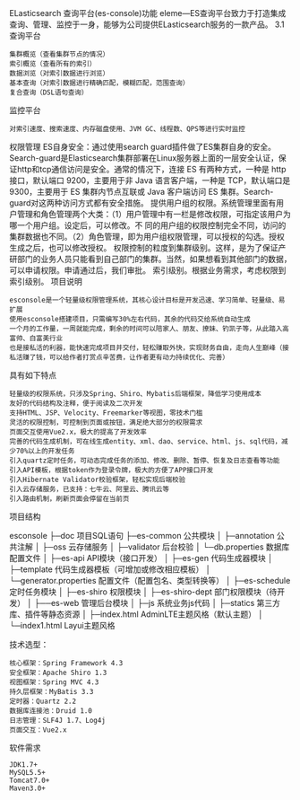 

ELasticsearch 查询平台(es-console)功能 eleme—ES查询平台致力于打造集成查询、管理、监控于一身，能够为公司提供ELasticsearch服务的一款产品。 3.1查询平台

    集群概览（查看集群节点的情况）
    索引概览（查看所有的索引）
    数据浏览（对索引数据进行浏览）
    基本查询（对索引数据进行精确匹配，模糊匹配，范围查询）
    复合查询（DSL语句查询）

监控平台

    对索引速度、搜索速度、内存磁盘使用、JVM GC、线程数、QPS等进行实时监控

权限管理 
	ES自身安全：通过使用search guard插件做了ES集群自身的安全。
	Search-guard是Elasticsearch集群部署在Linux服务器上面的一层安全认证，保证http和tcp通信访问是安全。通常的情况下，连接 ES 有两种方式，一种是 http 接口，默认端口 9200，主要用于非 Java 语言客户端，一种是 TCP，默认端口是 9300，主要用于 ES 集群内节点互联或 Java 客户端访问 ES 集群。Search-guard对这两种访问方式都有安全措施。 提供用户组的权限。系统管理里面有用户管理和角色管理两个大类：（1）用户管理中有一栏是修改权限，可指定该用户为哪一个用户组。设定后，可以修改。不 同的用户组的权限控制完全不同，访问的集群数据也不同。（2）角色管理，即为用户组权限管理，可以授权的勾选。授权生成之后，也可以修改授权。 权限控制的粒度到集群级别。这样，是为了保证产研部门的业务人员只能看到自己部门的集群。当然，如果想看到其他部门的数据，可以申请权限。申请通过后，我们审批。 索引级别。根据业务需求，考虑权限到索引级别。 项目说明

    esconsole是一个轻量级权限管理系统，其核心设计目标是开发迅速、学习简单、轻量级、易扩展
    使用esconsole搭建项目，只需编写30%左右代码，其余的代码交给系统自动生成
    一个月的工作量，一周就能完成，剩余的时间可以陪家人、朋友、撩妹、钓凯子等，从此踏入高富帅、白富美行业
    也是接私活的利器，能快速完成项目并交付，轻松赚取外快，实现财务自由，走向人生巅峰（接私活赚了钱，可以给作者打赏点辛苦费，让作者更有动力持续优化、完善）

具有如下特点

    轻量级的权限系统，只涉及Spring、Shiro、Mybatis后端框架，降低学习使用成本
    友好的代码结构及注释，便于阅读及二次开发
    支持HTML、JSP、Velocity、Freemarker等视图，零技术门槛
    灵活的权限控制，可控制到页面或按钮，满足绝大部分的权限需求
    页面交互使用Vue2.x，极大的提高了开发效率
    完善的代码生成机制，可在线生成entity、xml、dao、service、html、js、sql代码，减少70%以上的开发任务
    引入quartz定时任务，可动态完成任务的添加、修改、删除、暂停、恢复及日志查看等功能
    引入API模板，根据token作为登录令牌，极大的方便了APP接口开发
    引入Hibernate Validator校验框架，轻松实现后端校验
    引入云存储服务，已支持：七牛云、阿里云、腾讯云等
    引入路由机制，刷新页面会停留在当前页

项目结构

esconsole
├─doc  项目SQL语句
├─es-common 公共模块
│  ├─annotation 公共注解
│  ├─oss 云存储服务
│  ├─validator 后台校验
│  └─db.properties 数据库配置文件
│ 
├─es-api API模块（接口开发）
│ 
├─es-gen 代码生成器模块
│  ├─template 代码生成器模板（可增加或修改相应模板）
│  └─generator.properties 配置文件（配置包名、类型转换等）
│ 
├─es-schedule 定时任务模块
│
├─es-shiro 权限模块
│ 
├─es-shiro-dept 部门权限模块（待开发）
│ 
├──es-web 管理后台模块
│  ├─js 系统业务js代码
│  ├─statics 第三方库、插件等静态资源
│  ├─index.html AdminLTE主题风格（默认主题）
│  └─index1.html Layui主题风格

技术选型：

    核心框架：Spring Framework 4.3
    安全框架：Apache Shiro 1.3
    视图框架：Spring MVC 4.3
    持久层框架：MyBatis 3.3
    定时器：Quartz 2.2
    数据库连接池：Druid 1.0
    日志管理：SLF4J 1.7、Log4j
    页面交互：Vue2.x

软件需求

    JDK1.7+
    MySQL5.5+
    Tomcat7.0+
    Maven3.0+

